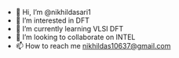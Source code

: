 - 👋 Hi, I’m @nikhildasari1
- 👀 I’m interested in DFT
- 🌱 I’m currently learning VLSI DFT
- 💞️ I’m looking to collaborate on INTEL
- 📫 How to reach me nikhildas10637@gmail.com

<!---
nikhildasari1/nikhildasari1 is a ✨ special ✨ repository because its `README.md` (this file) appears on your GitHub profile.
You can click the Preview link to take a look at your changes.
--->
